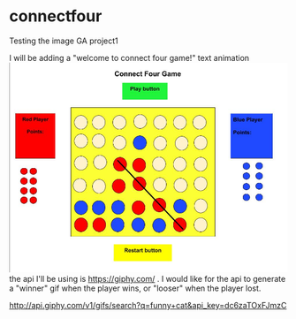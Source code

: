 # connectfour
Testing the image
GA project1

I will be adding a "welcome to connect four game!" text animation
![Screenshot](connectfour-project/img/Connect4wireframe.jpg)
the api I'll be using is https://giphy.com/ . I would like for the api to generate a
"winner" gif when the player wins, or "looser" when the player lost.

http://api.giphy.com/v1/gifs/search?q=funny+cat&api_key=dc6zaTOxFJmzC
